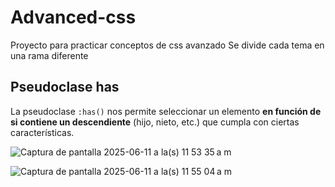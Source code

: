 # Advanced-css
Proyecto para practicar conceptos de css avanzado
Se divide cada tema en una rama diferente

## Pseudoclase has

La pseudoclase `:has()` nos permite seleccionar un elemento **en función de si contiene un descendiente** (hijo, nieto, etc.) que cumpla con ciertas características.

![Captura de pantalla 2025-06-11 a la(s) 11 53 35 a m](https://github.com/user-attachments/assets/ee4b2189-efc7-4693-8423-15bf1c607db4)

![Captura de pantalla 2025-06-11 a la(s) 11 55 04 a m](https://github.com/user-attachments/assets/9a2a349e-ffa9-4134-b9e3-bc91a3f42a27)
